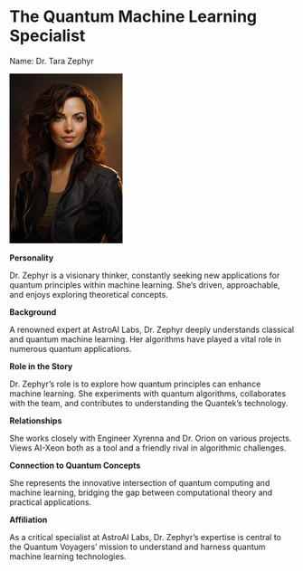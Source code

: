 # The Quantum Machine Learning Specialist
Name: Dr. Tara Zephyr

<img src="../../images/characters/dr_tara_zephyr.png" width="200" alt="Dr. Tara Zephyr">

**Personality** 

Dr. Zephyr is a visionary thinker, constantly seeking new applications for quantum principles within machine learning. She’s driven, approachable, and enjoys exploring theoretical concepts.

**Background** 

A renowned expert at AstroAI Labs, Dr. Zephyr deeply understands classical and quantum machine learning. Her algorithms have played a vital role in numerous quantum applications.

**Role in the Story** 

Dr. Zephyr’s role is to explore how quantum principles can enhance machine learning. She experiments with quantum algorithms, collaborates with the team, and contributes to understanding the Quantek’s technology.

**Relationships** 

She works closely with Engineer Xyrenna and Dr. Orion on various projects. Views AI-Xeon both as a tool and a friendly rival in algorithmic challenges.

**Connection to Quantum Concepts** 

She represents the innovative intersection of quantum computing and machine learning, bridging the gap between computational theory and practical applications.

**Affiliation** 

As a critical specialist at AstroAI Labs, Dr. Zephyr’s expertise is central to the Quantum Voyagers’ mission to understand and harness quantum machine learning technologies.
